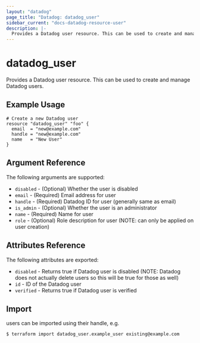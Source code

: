 ```yaml
---
layout: "datadog"
page_title: "Datadog: datadog_user"
sidebar_current: "docs-datadog-resource-user"
description: |-
  Provides a Datadog user resource. This can be used to create and manage users.
---
```


# datadog\_user

Provides a Datadog user resource. This can be used to create and manage Datadog users.

## Example Usage

```
# Create a new Datadog user
resource "datadog_user" "foo" {
  email  = "new@example.com"
  handle = "new@example.com"
  name   = "New User"
}
```

## Argument Reference

The following arguments are supported:

* `disabled` - (Optional) Whether the user is disabled
* `email` - (Required) Email address for user
* `handle` - (Required) Datadog ID for user (generally same as email)
* `is_admin` - (Optional) Whether the user is an administrator
* `name` - (Required) Name for user
* `role` - (Optional) Role description for user (NOTE: can only be applied on user creation)

## Attributes Reference

The following attributes are exported:

* `disabled` - Returns true if Datadog user is disabled (NOTE: Datadog does not actually delete users so this will be true for those as well)
* `id` - ID of the Datadog user
* `verified` - Returns true if Datadog user is verified

## Import

users can be imported using their handle, e.g.

```
$ terraform import datadog_user.example_user existing@example.com
```
